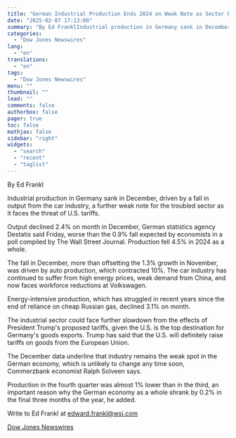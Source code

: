 ```yaml
---
title: "German Industrial Production Ends 2024 on Weak Note as Sector Braces for Tariffs — Update"
date: "2025-02-07 17:13:00"
summary: "By Ed FranklIndustrial production in Germany sank in December, driven by a fall in output from the car industry, a further weak note for the troubled sector as it faces the threat of U.S. tariffs.Output declined 2.4% on month in December, German statistics agency Destatis said Friday, worse than the..."
categories:
  - "Dow Jones Newswires"
lang:
  - "en"
translations:
  - "en"
tags:
  - "Dow Jones Newswires"
menu: ""
thumbnail: ""
lead: ""
comments: false
authorbox: false
pager: true
toc: false
mathjax: false
sidebar: "right"
widgets:
  - "search"
  - "recent"
  - "taglist"
---
```


By Ed Frankl

Industrial production in Germany sank in December, driven by a fall in output from the car industry, a further weak note for the troubled sector as it faces the threat of U.S. tariffs.

Output declined 2.4% on month in December, German statistics agency Destatis said Friday, worse than the 0.9% fall expected by economists in a poll compiled by The Wall Street Journal. Production fell 4.5% in 2024 as a whole.

The fall in December, more than offsetting the 1.3% growth in November, was driven by auto production, which contracted 10%. The car industry has continued to suffer from high energy prices, weak demand from China, and now faces workforce reductions at Volkswagen.

Energy-intensive production, which has struggled in recent years since the end of reliance on cheap Russian gas, declined 3.1% on month.

The industrial sector could face further slowdown from the effects of President Trump's proposed tariffs, given the U.S. is the top destination for Germany's goods exports. Trump has said that the U.S. will definitely raise tariffs on goods from the European Union.

The December data underline that industry remains the weak spot in the German economy, which is unlikely to change any time soon, Commerzbank economist Ralph Solveen says.

Production in the fourth quarter was almost 1% lower than in the third, an important reason why the German economy as a whole shrank by 0.2% in the final three months of the year, he added.

Write to Ed Frankl at edward.frankl@wsj.com

[Dow Jones Newswires](https://www.tradingview.com/news/DJN_DN20250207003592:0/)
